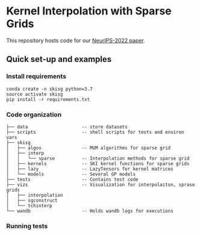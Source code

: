 # Kernel Interpolation with Sparse Grids 
This repository hosts code for our [NeurIPS-2022 paper](https://openreview.net/pdf?id=ACThGJBOctg).


## Quick set-up and examples 

### Install requirements

```setup
conda create -n skisg python=3.7
source activate skisg
pip install -r requirements.txt
```


### Code organization 
```
├── data                    -- store datasets 
├── scripts                 -- shell scripts for tests and environ vars
├── skisg
│   ├── algos               -- MVM algorithms for sparse grid 
│   ├── interp
│   │   └── sparse          -- Interpolation methods for sparse grid 
│   ├── kernels             -- SKI kernel functions for sparse grids 
│   ├── lazy                -- LazyTensors for kernel matrices
│   └── models              -- Several GP models 
├── tests                   -- Contains test code 
├── vizs                    -- Visualization for interpolaiton, sprase grids 
│   ├── interpolation
│   ├── sgconstruct
│   └── tchinterp
└── wandb                   -- Holds wandb logs for executions 
```

### Running tests 
